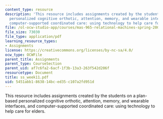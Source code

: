 ```yaml
---
content_type: resource
description: 'This resource includes assignments created by the students on a plan-based
  personalized cognitive orthotic, attention, memory, and wearable interfaces, and
  computer-supported coordinated care: using technology to help care for elders.'
file: /ol-ocw-studio-app/courses/mas-965-relational-machines-spring-2005/5451abb1863814bced35c107a2fd951d_ss_week11.pdf
file_size: 73030
file_type: application/pdf
learning_resource_types:
- Assignments
license: https://creativecommons.org/licenses/by-nc-sa/4.0/
ocw_type: OCWFile
parent_title: Assignments
parent_type: CourseSection
parent_uid: af7c6fa2-6acf-1f3b-13a3-263f542d206f
resourcetype: Document
title: ss_week11.pdf
uid: 5451abb1-8638-14bc-ed35-c107a2fd951d
---
```

This resource includes assignments created by the students on a plan-based personalized cognitive orthotic, attention, memory, and wearable interfaces, and computer-supported coordinated care: using technology to help care for elders.